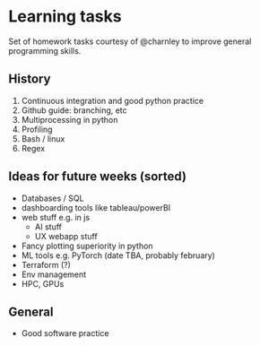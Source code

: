 # Learning tasks
Set of homework tasks courtesy of @charnley to improve general programming skills.

## History 
1. Continuous integration and good python practice 
2. Github guide: branching, etc 
3. Multiprocessing in python
4. Profiling 
5. Bash / linux
6. Regex 

## Ideas for future weeks (sorted)
- Databases / SQL 
- dashboarding tools like tableau/powerBI
- web stuff e.g. in js
  - AI stuff 
  - UX webapp stuff 
- Fancy plotting superiority in python 
- ML tools e.g. PyTorch (date TBA, probably february)
- Terraform (?)
- Env management
- HPC, GPUs 

## General 
- Good software practice
